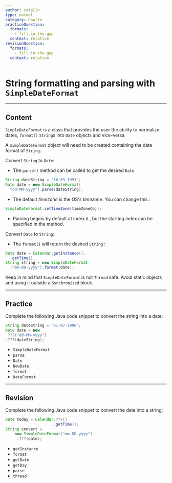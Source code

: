 ```yaml
---
author: catalin
type: normal
category: how-to
practiceQuestion:
  formats:
    - fill-in-the-gap
  context: relative
revisionQuestion:
  formats:
    - fill-in-the-gap
  context: relative
---
```


# String formatting and parsing with `SimpleDateFormat`


---

## Content

`SimpleDateFormat` is a class that provides the user the ability to normalize dates, `format()` `String`s into `Date` objects and vice-versa.

A `SimpleDateFormat` object  will need  to be created containing the date format of `String`.

Convert `String` to `Date`:

- The `parse()` method can be called to get the desired `Date`:

```java
String dateString = "16-03-1991";
Date date = new SimpleDateFormat(
  "dd-MM-yyyy").parse(dateString);
```

- The default *timezone* is the OS's *timezone*. You can change this :

```java
SimpleDateFormat.setTimeZone(timeZoneObj);
```

- Parsing begins by default at index `0` , but the starting index can be specified in the method.

Convert `Date` to `String`:

- The `format()` will return the desired `String` :

```java
Date date = Calendar.getInstance().
   getTime();        
String string = new SimpleDateFormat
  ("mm-DD-yyyy").format(date);
```

Keep in mind that `SimpleDateFormat` is not `Thread` safe. Avoid static objects and using it outside a `Synchronized` block.


---

## Practice

Complete the following Java code snippet to convert the string into a date:

```java
String dateString = "31-07-1996";
Date date = new 
 ???("dd-MM-yyyy")
.???(dateString);
```

- `SimpleDateFormat`
- `parse`
- `Date`
- `NewDate`
- `format`
- `DateFormat`


---

## Revision

Complete the following Java code snippet to convert the date into a string:

```java
Date today = Calendar.???()
                     .getTime();
String convert =
    new SimpleDateFormat("mm-DD-yyyy")
     .???(date);
```

- `getInstance`
- `format`
- `getDate`
- `getDay`
- `parse`
- `thread`
